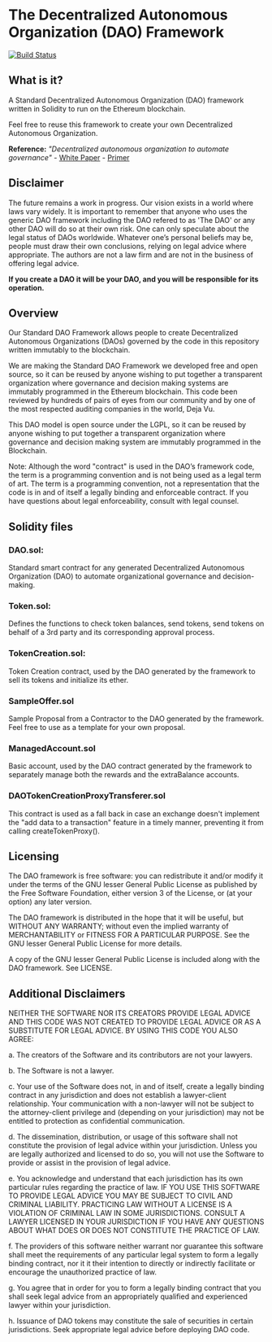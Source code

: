 # The Decentralized Autonomous Organization (DAO) Framework

[![Build Status](https://travis-ci.org/slockit/DAO.png)](https://travis-ci.org/slockit/DAO)

## What is it?
A Standard Decentralized Autonomous Organization (DAO) framework written in Solidity to run on the Ethereum blockchain. 

Feel free to reuse this framework to create your own Decentralized Autonomous Organization.

**Reference:** *"Decentralized autonomous organization to automate governance" -* [White Paper](https://download.slock.it/public/DAO/WhitePaper.pdf) - [Primer](https://blog.slock.it/a-primer-to-the-decentralized-autonomous-organization-dao-69fb125bd3cd)



## Disclaimer

The future remains a work in progress. Our vision exists in a world where laws vary widely. It is important to remember that anyone who uses the generic DAO framework including the DAO refered to as 'The DAO' or any other DAO will do so at their own risk. One can only speculate about the legal status of DAOs worldwide. Whatever one’s personal beliefs may be, people must draw their own conclusions, relying on legal advice where appropriate. The authors are not a law firm and are not in the business of offering legal advice.

**If you create a DAO it will be your DAO, and you will be responsible for its operation.**






## Overview

Our Standard DAO Framework allows people to create Decentralized Autonomous Organizations (DAOs) governed by the code in this repository written immutably to the blockchain.

We are making the Standard DAO Framework we developed free and open source, so it can be reused by anyone wishing to put together a transparent organization where governance and decision making systems are immutably programmed in the Ethereum blockchain. This code been reviewed by hundreds of pairs of eyes from our community and by one of the most respected auditing companies in the world, Deja Vu.

This DAO model is open source under the LGPL, so it can be reused by anyone wishing to put together a transparent organization where governance and decision making system are immutably programmed in the Blockchain.

Note: Although the word "contract" is used in the DAO’s framework code, the term is a programming convention and is not being used as a legal term of art. The term is a programming convention, not a representation that the code is in and of itself a legally binding and enforceable contract. If you have questions about legal enforceability, consult with legal counsel.






## Solidity files

### DAO.sol:
Standard smart contract for any generated Decentralized Autonomous Organization (DAO) to automate organizational governance and decision-making.

### Token.sol: 
Defines the functions to check token balances, send tokens, send tokens on behalf of a 3rd party and its corresponding approval process.

### TokenCreation.sol: 
Token Creation contract, used by the DAO generated by the framework to sell its tokens and initialize its ether.

### SampleOffer.sol
Sample Proposal from a Contractor to the DAO generated by the framework. Feel free to use as a template for your own proposal.

### ManagedAccount.sol
Basic account, used by the DAO contract generated by the framework to separately manage both the rewards and the extraBalance accounts. 

### DAOTokenCreationProxyTransferer.sol
This contract is used as a fall back in case an exchange doesn't implement the "add data to a transaction" feature in a timely manner, preventing it from calling createTokenProxy().







## Licensing
The DAO framework is free software: you can redistribute it and/or modify it under the terms of the GNU lesser General Public License as published by the Free Software Foundation, either version 3 of the License, or (at your option) any later version.

The DAO framework is distributed in the hope that it will be useful,
but WITHOUT ANY WARRANTY; without even the implied warranty of MERCHANTABILITY or FITNESS FOR A PARTICULAR PURPOSE.  See the GNU lesser General Public License for more details.

A copy of the GNU lesser General Public License is included
along with the DAO framework. See LICENSE.






## Additional Disclaimers

NEITHER THE SOFTWARE NOR ITS CREATORS PROVIDE LEGAL ADVICE AND THIS CODE WAS NOT CREATED TO PROVIDE LEGAL ADVICE OR AS A SUBSTITUTE FOR LEGAL ADVICE. BY USING THIS CODE YOU ALSO AGREE:

a. The creators of the Software and its contributors are not your lawyers.

b. The Software is not a lawyer.

c. Your use of the Software does not, in and of itself, create a legally binding contract in any jurisdiction and does not establish a lawyer-client relationship. Your communication with a non-lawyer will not be subject to the attorney-client privilege and (depending on your jurisdiction) may not be entitled to protection as confidential communication.

d. The dissemination, distribution, or usage of this software shall not constitute the provision of legal advice within your jurisdiction. Unless you are legally authorized and licensed to do so, you will not use the Software to provide or assist in the provision of legal advice.

e. You acknowledge and understand that each jurisdiction has its own particular rules regarding the practice of law. IF YOU USE THIS SOFTWARE TO PROVIDE LEGAL ADVICE YOU MAY BE SUBJECT TO CIVIL AND CRIMINAL LIABILITY. PRACTICING LAW WITHOUT A LICENSE IS A VIOLATION OF CRIMINAL LAW IN SOME JURISDICTIONS. CONSULT A LAWYER LICENSED IN YOUR JURISDICTION IF YOU HAVE ANY QUESTIONS ABOUT WHAT DOES OR DOES NOT CONSTITUTE THE PRACTICE OF LAW.

f. The providers of this software neither warrant nor guarantee this software shall meet the requirements of any particular legal system to form a legally binding contract, nor it it their intention to directly or indirectly facilitate or encourage the unauthorized practice of law.

g. You agree that in order for you to form a legally binding contract that you shall seek legal advice from an appropriately qualified and experienced lawyer within your jurisdiction.

h.  Issuance of DAO tokens may constitute the sale of securities in certain jurisdictions. Seek appropriate legal advice before deploying DAO code.


